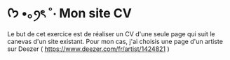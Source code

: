 #  ᡣ𐭩 •｡ꪆৎ ˚⋅ Mon site CV 

Le but de cet exercice est de réaliser un CV d'une seule page qui suit le canevas d'un site existant.
Pour mon cas, j'ai choisis une page d'un artiste sur Deezer ( https://www.deezer.com/fr/artist/1424821 ) 
